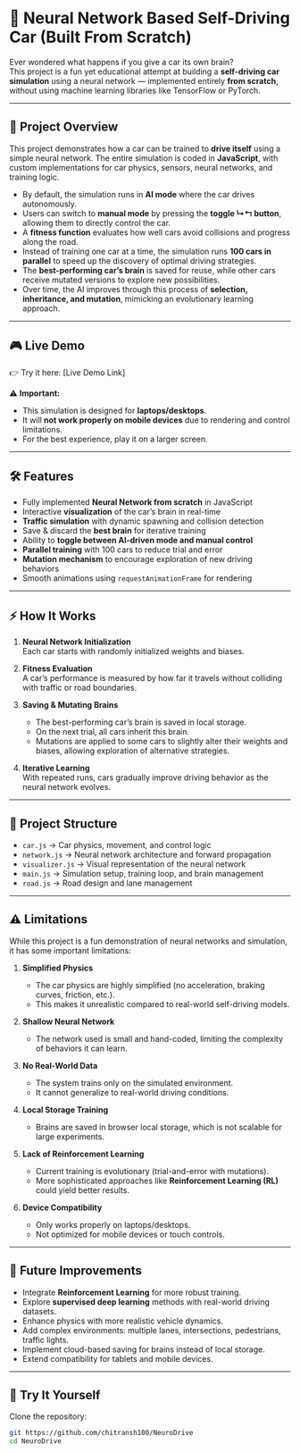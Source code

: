 # 🚗 Neural Network Based Self-Driving Car (Built From Scratch)

Ever wondered what happens if you give a car its own brain?  
This project is a fun yet educational attempt at building a **self-driving car simulation** using a neural network — implemented entirely **from scratch**, without using machine learning libraries like TensorFlow or PyTorch.

---

## 📖 Project Overview

This project demonstrates how a car can be trained to **drive itself** using a simple neural network. The entire simulation is coded in **JavaScript**, with custom implementations for car physics, sensors, neural networks, and training logic.

- By default, the simulation runs in **AI mode** where the car drives autonomously.  
- Users can switch to **manual mode** by pressing the **toggle ↳↰ button**, allowing them to directly control the car.  
- A **fitness function** evaluates how well cars avoid collisions and progress along the road.  
- Instead of training one car at a time, the simulation runs **100 cars in parallel** to speed up the discovery of optimal driving strategies.  
- The **best-performing car’s brain** is saved for reuse, while other cars receive mutated versions to explore new possibilities.  
- Over time, the AI improves through this process of **selection, inheritance, and mutation**, mimicking an evolutionary learning approach.  

---

## 🎮 Live Demo

👉 Try it here: [Live Demo Link]  

⚠️ **Important:**  
- This simulation is designed for **laptops/desktops**.  
- It will **not work properly on mobile devices** due to rendering and control limitations.  
- For the best experience, play it on a larger screen.  

---

## 🛠️ Features

- Fully implemented **Neural Network from scratch** in JavaScript  
- Interactive **visualization** of the car’s brain in real-time  
- **Traffic simulation** with dynamic spawning and collision detection  
- Save & discard the **best brain** for iterative training  
- Ability to **toggle between AI-driven mode and manual control**  
- **Parallel training** with 100 cars to reduce trial and error  
- **Mutation mechanism** to encourage exploration of new driving behaviors  
- Smooth animations using `requestAnimationFrame` for rendering  

---

## ⚡ How It Works

1. **Neural Network Initialization**  
   Each car starts with randomly initialized weights and biases.

2. **Fitness Evaluation**  
   A car’s performance is measured by how far it travels without colliding with traffic or road boundaries.

3. **Saving & Mutating Brains**  
   - The best-performing car’s brain is saved in local storage.  
   - On the next trial, all cars inherit this brain.  
   - Mutations are applied to some cars to slightly alter their weights and biases, allowing exploration of alternative strategies.

4. **Iterative Learning**  
   With repeated runs, cars gradually improve driving behavior as the neural network evolves.  

---

## 📂 Project Structure

- `car.js` → Car physics, movement, and control logic  
- `network.js` → Neural network architecture and forward propagation  
- `visualizer.js` → Visual representation of the neural network  
- `main.js` → Simulation setup, training loop, and brain management  
- `road.js` → Road design and lane management  

---

## ⚠️ Limitations

While this project is a fun demonstration of neural networks and simulation, it has some important limitations:

1. **Simplified Physics**  
   - The car physics are highly simplified (no acceleration, braking curves, friction, etc.).  
   - This makes it unrealistic compared to real-world self-driving models.  

2. **Shallow Neural Network**  
   - The network used is small and hand-coded, limiting the complexity of behaviors it can learn.  

3. **No Real-World Data**  
   - The system trains only on the simulated environment.  
   - It cannot generalize to real-world driving conditions.  

4. **Local Storage Training**  
   - Brains are saved in browser local storage, which is not scalable for large experiments.  

5. **Lack of Reinforcement Learning**  
   - Current training is evolutionary (trial-and-error with mutations).  
   - More sophisticated approaches like **Reinforcement Learning (RL)** could yield better results.  

6. **Device Compatibility**  
   - Only works properly on laptops/desktops.  
   - Not optimized for mobile devices or touch controls.  

---

## 🚀 Future Improvements

- Integrate **Reinforcement Learning** for more robust training.  
- Explore **supervised deep learning** methods with real-world driving datasets.  
- Enhance physics with more realistic vehicle dynamics.  
- Add complex environments: multiple lanes, intersections, pedestrians, traffic lights.  
- Implement cloud-based saving for brains instead of local storage.  
- Extend compatibility for tablets and mobile devices.  

---

## 📌 Try It Yourself

Clone the repository:  
```bash
git https://github.com/chitransh100/NeuroDrive
cd NeuroDrive
